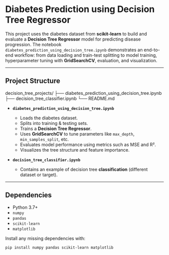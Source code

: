 # Diabetes Prediction using Decision Tree Regressor

This project uses the diabetes dataset from **scikit-learn** to build and evaluate a **Decision Tree Regressor** model for predicting disease progression. The notebook `diabetes_prediction_using_decision_tree.ipynb` demonstrates an end-to-end workflow: from data loading and train-test splitting to model training, hyperparameter tuning with **GridSearchCV**, evaluation, and visualization.

---

##  Project Structure

decision_tree_projects/
├── diabetes_prediction_using_decision_tree.ipynb
├── decision_tree_classifier.ipynb
└── README.md


- **`diabetes_prediction_using_decision_tree.ipynb`**  
  - Loads the diabetes dataset.
  - Splits into training & testing sets.
  - Trains a **Decision Tree Regressor**.
  - Uses **GridSearchCV** to tune parameters like `max_depth`, `min_samples_split`, etc.
  - Evaluates model performance using metrics such as MSE and R².
  - Visualizes the tree structure and feature importance.

- **`decision_tree_classifier.ipynb`**  
  - Contains an example of decision tree **classification** (different dataset or target).

---

##  Dependencies

- Python 3.7+
- `numpy`
- `pandas`
- `scikit-learn`
- `matplotlib`

Install any missing dependencies with:

```bash
pip install numpy pandas scikit-learn matplotlib

